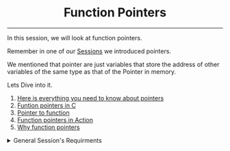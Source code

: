 <h1 align='center'>Function Pointers</h1>
<hr>

In this session, we will look at function pointers.

Remember in one of our [Sessions](https://github.com/Itsfoss0/alx-low_level_programming/tree/main/0x05-pointers_arrays_strings) we introduced pointers.

We mentioned that pointer are just variables that store the address of other variables of the same type as that of the Pointer in memory. 

Lets Dive into it. 

1. [Here is everything you need to know about pointers](https://boredzo.org/pointers/)
2. [Funtion pointers in C](https://www.geeksforgeeks.org/function-pointer-in-c/)
3. [Pointer to  function ](https://publications.gbdirect.co.uk//c_book/chapter5/function_pointers.html)
4. [Function pointers in Action](https://www.youtube.com/watch?v=ynYtgGUNelE)
5. [Why function pointers](https://www.youtube.com/watch?v=sxTFSDAZM8s)

<details>
<summary>General Session's Requirments</summary>
<ul>
</ul>
</details>